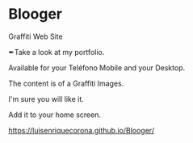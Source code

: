 # Blooger
Graffiti Web Site

✒Take a look at my portfolio.

Available for your Teléfono Mobile and your Desktop.

The content is of a Graffiti Images.

I'm sure you will like it.

Add it to your home screen.

https://luisenriquecorona.github.io/Blooger/
